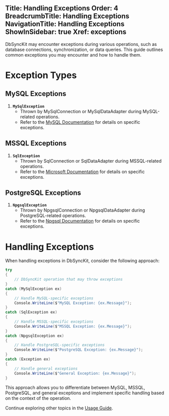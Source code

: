 ﻿Title: Handling Exceptions
Order: 4
BreadcrumbTitle: Handling Exceptions
NavigationTitle: Handling Exceptions
ShowInSidebar: true
Xref: exceptions
---

DbSyncKit may encounter exceptions during various operations, such as database connections, synchronization, or data queries. This guide outlines common exceptions you may encounter and how to handle them.

# Exception Types

## MySQL Exceptions

1. **`MySqlException`**
   - Thrown by MySqlConnection or MySqlDataAdapter during MySQL-related operations.
   - Refer to the [MySQL Documentation](https://dev.mysql.com/doc/connector-net/en/) for details on specific exceptions.

## MSSQL Exceptions

1. **`SqlException`**
   - Thrown by SqlConnection or SqlDataAdapter during MSSQL-related operations.
   - Refer to the [Microsoft Documentation](https://docs.microsoft.com/en-us/dotnet/api/system.data.sqlclient.sqlexception) for details on specific exceptions.

## PostgreSQL Exceptions

1. **`NpgsqlException`**
   - Thrown by NpgsqlConnection or NpgsqlDataAdapter during PostgreSQL-related operations.
   - Refer to the [Npgsql Documentation](https://www.npgsql.org/doc/) for details on specific exceptions.

# Handling Exceptions

When handling exceptions in DbSyncKit, consider the following approach:

```csharp
try
{
    // DbSyncKit operation that may throw exceptions
}
catch (MySqlException ex)
{
    // Handle MySQL-specific exceptions
    Console.WriteLine($"MySQL Exception: {ex.Message}");
}
catch (SqlException ex)
{
    // Handle MSSQL-specific exceptions
    Console.WriteLine($"MSSQL Exception: {ex.Message}");
}
catch (NpgsqlException ex)
{
    // Handle PostgreSQL-specific exceptions
    Console.WriteLine($"PostgreSQL Exception: {ex.Message}");
}
catch (Exception ex)
{
    // Handle general exceptions
    Console.WriteLine($"General Exception: {ex.Message}");
}
```

This approach allows you to differentiate between MySQL, MSSQL, PostgreSQL, and general exceptions and implement specific handling based on the context of the operation.

Continue exploring other topics in the [Usage Guide](xref:usage).